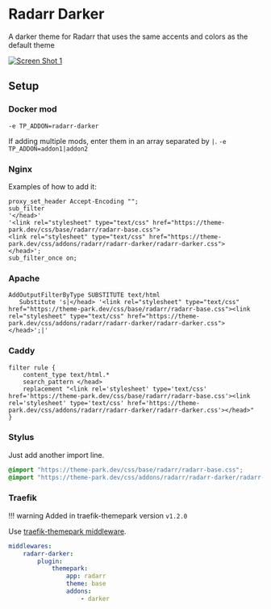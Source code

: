 # Radarr Darker

A darker theme for Radarr that uses the same accents and colors as the default theme

<p>
<a href="screenshot1.png" rel="noopener"><img src="screenshot1.png" alt="Screen Shot 1" /></a>
</p>

## Setup

### Docker mod

`-e TP_ADDON=radarr-darker`

If adding multiple mods, enter them in an array separated by  `|`. `-e TP_ADDON=addon1|addon2`

### Nginx

Examples of how to add it:

```nginx
proxy_set_header Accept-Encoding "";
sub_filter
'</head>'
'<link rel="stylesheet" type="text/css" href="https://theme-park.dev/css/base/radarr/radarr-base.css">
<link rel="stylesheet" type="text/css" href="https://theme-park.dev/css/addons/radarr/radarr-darker/radarr-darker.css">
</head>';
sub_filter_once on;
```

### Apache

```nginx
AddOutputFilterByType SUBSTITUTE text/html
   Substitute 's|</head> '<link rel="stylesheet" type="text/css" href="https://theme-park.dev/css/base/radarr/radarr-base.css"><link rel="stylesheet" type="text/css" href="https://theme-park.dev/css/addons/radarr/radarr-darker/radarr-darker.css">
</head>';|'
```

### Caddy

```nginx
filter rule {
    content_type text/html.*
    search_pattern </head>
    replacement "<link rel='stylesheet' type='text/css' href='https://theme-park.dev/css/base/radarr/radarr-base.css'><link rel='stylesheet' type='text/css' href='https://theme-park.dev/css/addons/radarr/radarr-darker/radarr-darker.css'></head>"
}
```

### Stylus

Just add another import line.

```css
@import "https://theme-park.dev/css/base/radarr/radarr-base.css";
@import "https://theme-park.dev/css/addons/radarr/radarr-darker/radarr-darker.css";
```

### Traefik

>
!!! warning
    Added in traefik-themepark version `v1.2.0`

Use <a href="/setup/#traefik" rel="noopener">traefik-themepark middleware</a>. 

```yaml
middlewares:
    radarr-darker:
        plugin:
            themepark:
                app: radarr
                theme: base
                addons:
                    - darker
```
